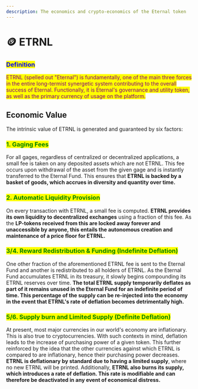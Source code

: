 ```yaml
---
description: The economics and crypto-economics of the Eternal token
---
```


# 🪙 ETRNL

### <mark style="color:blue;">Definition</mark>

<mark style="color:purple;">ETRNL (spelled out "Eternal") is fundamentally, one of the main three forces in the entire long-termist synergetic system contributing to the overall success of Eternal.  Functionally, it is Eternal's governance and utility token, as well as the primary currency of usage on the platform.</mark>&#x20;

## Economic Value

The intrinsic value of ETRNL is generated and guaranteed by six factors:

### <mark style="color:green;">1. Gaging Fees</mark>

For all gages, regardless of centralized or decentralized applications, a small fee is taken on any deposited assets which are not ETRNL. This fee occurs upon withdrawal of the asset from the given gage and is instantly transferred to the Eternal Fund. This ensures that **ETRNL is backed by a basket of goods, which accrues in diversity and quantity over time.**&#x20;

### <mark style="color:green;">2. Automatic Liquidity Provision</mark>

On every transaction with ETRNL, a small fee is computed. **ETRNL provides its own liquidity to decentralized exchanges** using a fraction of this fee. As the **LP-tokens received from this are locked away forever and unaccessible by anyone, this entails the autonomous creation and maintenance of a price floor for ETRNL.**

### <mark style="color:green;">3/4. Reward Redistribution & Funding (Indefinite Deflation)</mark>

One other fraction of the aforementioned ETRNL fee is sent to the Eternal Fund  and another is redistributed to all holders of ETRNL. As the Eternal Fund accumulates ETRNL in its treasury, it slowly begins compounding its ETRNL reserves over time. **The total ETRNL supply temporarily deflates as part of it remains unused in the Eternal Fund for an indefinite period of time. This percentage of the supply can be re-injected into the economy in the event that ETRNL's rate of deflation becomes detrimentally high.**&#x20;

### <mark style="color:green;">5/6. Supply burn and Limited Supply (Definite Deflation)</mark>

At present, most major currencies in our world's economy are inflationary. This is also true to cryptocurrencies. With such contexts in mind, deflation leads to the increase of purchasing power of a given token. This further reinforced by the idea that the other currencies against which ETRNL is compared to are inflationary, hence their purchasing power decreases. **ETRNL is deflationary by standard due to having a limited supply**, where no new ETRNL will be printed. Additionally, **ETRNL also burns its supply, which introduces a rate of deflation. This rate is modifiable and can therefore be deactivated in any event of economical distress.**&#x20;

